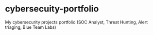 # cybersecuity-portfolio
My cybersecurity projects portfolio (SOC Analyst, Threat Hunting, Alert triaging, Blue Team Labs)
